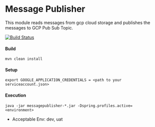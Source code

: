 # Message Publisher
This module reads messages from gcp cloud storage and publishes the messages to GCP Pub Sub Topic.

[![Build Status](https://travis-ci.org/rishuatgithub/MessagePublisher.svg?branch=master)](https://travis-ci.org/rishuatgithub/MessagePublisher)

#### Build

`mvn clean install`

#### Setup

`export GOOGLE_APPLICATION_CREDENTIALS = <path to your serviceaccount.json>`

#### Execution

`java -jar messagepublisher-*.jar -Dspring.profiles.active=<environment>`

- Acceptable Env: dev, uat